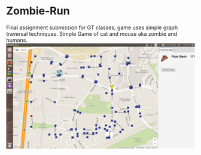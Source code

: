 # Zombie-Run
Final assignment submission for GT classes, game uses simple graph traversal techniques.
Simple Game of cat and mouse aka zombie and humans.
![GAMEIMAGE](https://github.com/rix161/Zombie-Run/blob/master/ScreenShots/Game.png)
